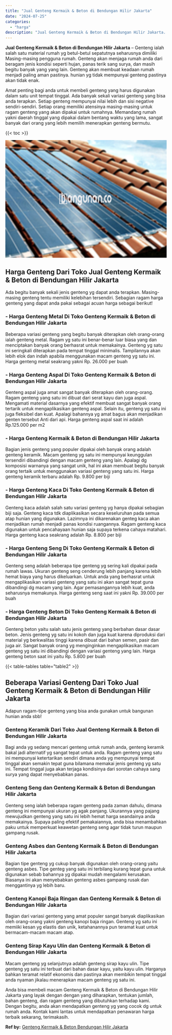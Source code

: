 ```yaml
---
title: "Jual Genteng Kermaik & Beton di Bendungan Hilir Jakarta"
date: "2024-07-25"
categories: 
  - "harga"
description: "Jual Genteng Kermaik & Beton di Bendungan Hilir Jakarta. Anda bisa membeli macam Genteng Kermaik & Beton di Bendungan Hilir Jakarta yang layak dengan dengan..."
---
```


**Jual Genteng Kermaik & Beton di Bendungan Hilir Jakarta** – Genteng ialah salah satu material rumah yg betul-betul sepatutnya seharusnya dimiliki Masing-masing pengguna rumah. Genteng akan menjaga rumah anda dari beragam jenis kondisi seperti hujan, panas terik sang surya, dan masih begitu banyak yang yang lain. Genteng akan membuat keadaan rumah menjadi paling aman pastinya. hunian yg tidak mempunyai genteng pastinya akan tidak enak.

Amat penting bagi anda untuk membeli genteng yang harus digunakan dalam satu unit tempat tinggal. Ada banyak sekali variasi genteng yang bisa anda terapkan. Setiap genteng mempunyai nilai lebih dan sisi negative sendiri-sendiri. Setiap orang memiliki atensinya masing-masing untuk ragam genteng yang akan dipakai untuk rumahnya. Memandang rumah yakni daerah tinggal yang dipakai dalam bentang waktu yang lama, sangat banyak dari orang yang lebih memilih menerapkan genteng bermutu.

{{< toc >}}

![Jual Genteng Kermaik & Beton di Bendungan Hilir Jakarta](/images/genteng-minimalis-murah02.png)

## Harga Genteng Dari Toko Jual Genteng Kermaik & Beton di Bendungan Hilir Jakarta

Ada begitu banyak sekali jenis genteng yg dapat anda terapkan. Masing-masing genteng tentu memiliki kelebihan tersendiri. Sebagian ragam harga genteng yang dapat anda pakai sebagai acuan harga sebagai berikut!

### \- Harga Genteng Metal Di Toko Genteng Kermaik & Beton di Bendungan Hilir Jakarta

Beberapa variasi genteng yang begitu banyak diterapkan oleh orang-orang ialah genteng metal. Ragam yg satu ini benar-benar luar biasa yang dan menciptakan banyak orang berhasrat untuk memakainya. Genteng yg satu ini seringkali diterapkan pada tempat tinggal minimalis. Tampilannya akan lebih elok dan indah apabila menggunakan macam genteng yg satu ini. Harga genteng metal seakrang yakni Rp. 26.000 per buah

### \- Harga Genteng Aspal Di Toko Genteng Kermaik & Beton di Bendungan Hilir Jakarta

Genteng aspal juga amat sangat banyak diterapkan oleh orang-orang. Ragam genteng yang satu ini dibuat dari serat kayu dan juga aspal. Mengamati material dasarnya yang efektif membuat sangat banyak orang tertarik untuk mengaplikasikan genteng aspal. Selain itu, genteng yg satu ini juga fleksibel dan kuat. Apalagi bahannya yg amat bagus akan menjadikan genten tersebut Anti dari api. Harga genteng aspal saat ini adalah Rp.125.000 per m2

### \- Harga Genteng Kermaik & Beton di Bendungan Hilir Jakarta

Bagian jenis genteng yang populer dipakai oleh banyak orang adalah genteng keramik. Macam genteng yg satu ini mempunyai keunggulan tersendiri dibandingi dengan macam genteng yang lain. Apalagi dg komposisi warnanya yang sangat unik, hal ini akan membuat begitu banyak orang tertaik untuk menggunakan variasi genteng yang satu ini. Harga genteng keramik terbaru adalah Rp. 9.800 per biji

### \- Harga Genteng Kaca Di Toko Genteng Kermaik & Beton di Bendungan Hilir Jakarta

Genteng kaca adalah salah satu variasi genteng yg hanya dipakai sebagian biji saja. Genteng kaca tdk diaplikasikan secara keseluruhan pada semua atap hunian yang digunakan. Lazimnya ini dikarenakan genteg kaca akan menjadikan rumah menjadi panas kondisi ruangannya. Ragam genteng kaca digunakan untuk pencahayaan hunian saja supaya terkena cahaya matahari. Harga genteng kaca seakrang adalah Rp. 8.800 per biji

### \- Harga Genteng Seng Di Toko Genteng Kermaik & Beton di Bendungan Hilir Jakarta

Genteng seng adalah beberapa tipe genteng yg sering kali dipakai pada rumah lawas. Ukuran genteng seng cenderung lebih panjang karena lebih hemat biaya yang harus dikeluarkan. Untuk anda yang berhasrat untuk mengaplikasikan variasi genteng yang satu ini akan sangat tepat guna dibandingi dg macam yang lain. Agar pemasangannya lebih kuat, anda seharusnya memakunya. Harga genteng seng saat ini yakni Rp. 39.000 per buah

### \- Harga Genteng Beton Di Toko Genteng Kermaik & Beton di Bendungan Hilir Jakarta

Genteng beton yaitu salah satu jenis genteng yang berbahan dasar dasar beton. Jenis genteng yg satu ini kokoh dan juga kuat karena diproduksi dari material yg berkwalitas tinggi karena dibuat dari bahan semen, pasir dan juga air. Sangat banyak orang yg menginginkan mengaplikasikan macam genteng yg satu ini dibandingi dengan variasi genteng yang lain. Harga genteng beton saat ini yaitu Rp. 5.800 per buah

{{< table-tables table="table2" >}}

## Beberapa Variasi Genteng Dari Toko Jual Genteng Kermaik & Beton di Bendungan Hilir Jakarta

Adapun ragam-tipe genteng yang bisa anda gunakan untuk bangunan hunian anda sbb!

### Genteng Keramik Dari Toko Jual Genteng Kermaik & Beton di Bendungan Hilir Jakarta

Bagi anda yg sedang mencari genteng untuk rumah anda, genteng keramik bakal jadi alternatif yg sangat tepat untuk anda. Ragam genteng yang satu ini mempunyai ketertarikan sendiri dimana anda yg mempunyai tempat tinggal akan semakin tepat guna bilamana memakai jenis genteng yg satu ini. Tempat tinggal juga akan terjaga kondisinya dari sorotan cahaya sang surya yang dapat menyebabkan panas.

### Genteng Seng dan Genteng Kermaik & Beton di Bendungan Hilir Jakarta

Genteng seng ialah beberapa ragam genteng pada zaman dahulu, dimana genteng ini mempunyai ukuran yg agak panjang. Ukurannya yang pajang mewujudkan genteng yang satu ini lebih hemat harga seandainya anda memakainya. Supaya paling efektif pemakaiannya, anda bisa menambahkan paku untuk memperkuat keawetan genteng seng agar tidak turun maupun gampang rusak.

### Genteng Asbes dan Genteng Kermaik & Beton di Bendungan Hilir Jakarta

Bagian tipe genteng yg cukup banyak digunakan oleh orang-orang yaitu genteng asbes. Tipe genteg yang satu ini terbilang kurang tepat guna untuk digunakan sebab bahannya yg dipakai mudah mengalami kerusakan. Biasanya ini akan menyebabkan genteng asbes gampang rusak dan menggantinya yg lebih baru.

### Genteng Kanopi Baja Ringan dan Genteng Kermaik & Beton di Bendungan Hilir Jakarta

Bagian dari variasi genteng yang amat populer sangat banyak diaplikasikan oleh orang-orang yakni genteng kanopi baja ringan. Genteng yg satu ini memiiki kesan yg elastis dan unik, ketahanannya pun teramat kuat untuk bermacam-macam macam atap.

### Genteng Sirap Kayu Ulin dan Genteng Kermaik & Beton di Bendungan Hilir Jakarta

Macam genteng yg selanjutnya adalah genteng sirap kayu ulin. Tipe genteng yg satu ini terbuat dari bahan dasar kayu, yaitu kayu ulin. Harganya bahkan teramat relatif ekonomis dan pastinya akan membikin tempat tinggal anda nyaman jikalau menerapkan macam genteng yg satu ini.

Anda bisa membeli macam Genteng Kermaik & Beton di Bendungan Hilir Jakarta yang layak dengan dengan yang diharapkan, tentukan jumlah, bahan genteng, dan ragam genteng yang dibutuhkan terhadap kami. Dengan begitu, anda akan mendapatkan genteng yg yang cocok dg untuk rumah anda. Kontak kami lantas untuk mendapatkan penawaran harga terbaik sekarang, terimakasih.

**Ref by:**  [Genteng Kermaik & Beton  Bendungan Hilir Jakarta](https://id.wikipedia.org/wiki/Genteng)
